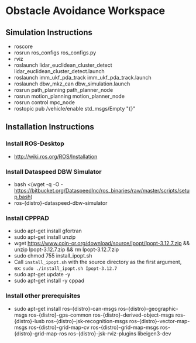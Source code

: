 # Obstacle Avoidance Workspace

## Simulation Instructions
- roscore
- rosrun ros_configs ros_configs.py
- rviz
- roslaunch lidar_euclidean_cluster_detect lidar_euclidean_cluster_detect.launch
- roslaunch imm_ukf_pda_track imm_ukf_pda_track.launch
- roslaunch dbw_mkz_can dbw_simulation.launch
- rosrun path_planning path_planner_node
- rosrun motion_planning motion_planner_node
- rosrun control mpc_node
- rostopic pub /vehicle/enable std_msgs/Empty "{}"

## Installation Instructions

### Install ROS-Desktop
- http://wiki.ros.org/ROS/Installation

### Install Dataspeed DBW Simulator
- bash <(wget -q -O - https://bitbucket.org/DataspeedInc/ros_binaries/raw/master/scripts/setup.bash)
- ros-{distro}-dataspeed-dbw-simulator

### Install CPPPAD
- sudo apt-get install gfortran
- sudo apt-get install unzip
- wget https://www.coin-or.org/download/source/Ipopt/Ipopt-3.12.7.zip && unzip Ipopt-3.12.7.zip && rm Ipopt-3.12.7.zip
- sudo chmod 755 install_ipopt.sh
- Call `install_ipopt.sh` with the source directory as the first argument, ex: `sudo ./install_ipopt.sh Ipopt-3.12.7`
- sudo apt-get update -y
- sudo apt-get install -y cppad

### Install other prerequisites
- sudo apt-get install ros-{distro}-can-msgs ros-{distro}-geographic-msgs ros-{distro}-gps-common ros-{distro}-derived-object-msgs ros-{distro}-lusb ros-{distro}-jsk-recognition-msgs ros-{distro}-vector-map-msgs ros-{distro}-grid-map-cv ros-{distro}-grid-map-msgs ros-{distro}-grid-map-ros ros-{distro}-jsk-rviz-plugins libeigen3-dev
